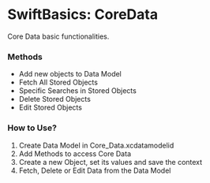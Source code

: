 # SwiftBasics: CoreData
Core Data basic functionalities.

### Methods
- Add new objects to Data Model
- Fetch All Stored Objects
- Specific Searches in Stored Objects
- Delete Stored Objects
- Edit Stored Objects

### How to Use?
1. Create Data Model in Core_Data.xcdatamodelid
2. Add Methods to access Core Data
3. Create a new Object, set its values and save the context
4. Fetch, Delete or Edit Data from the Data Model
